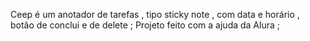Ceep é um anotador de tarefas , tipo  sticky note , com data e horário , botão de conclui e de delete ;
Projeto feito com a ajuda da Alura ; 
